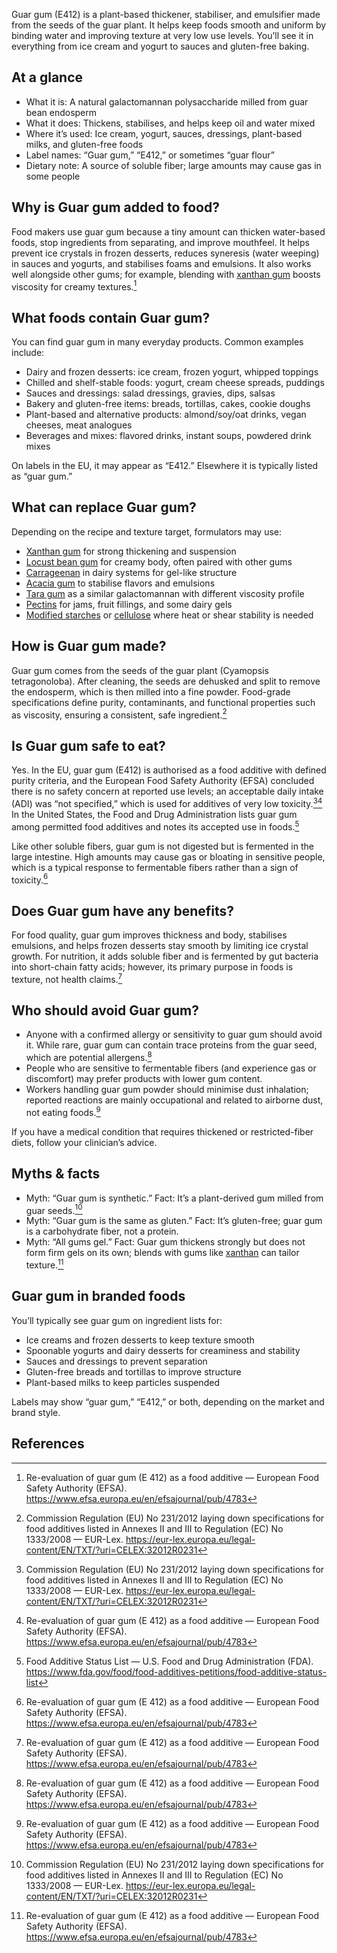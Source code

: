 Guar gum (E412) is a plant-based thickener, stabiliser, and emulsifier made from the seeds of the guar plant. It helps keep foods smooth and uniform by binding water and improving texture at very low use levels. You’ll see it in everything from ice cream and yogurt to sauces and gluten-free baking.

<!--more-->

## At a glance
- What it is: A natural galactomannan polysaccharide milled from guar bean endosperm
- What it does: Thickens, stabilises, and helps keep oil and water mixed
- Where it’s used: Ice cream, yogurt, sauces, dressings, plant-based milks, and gluten-free foods
- Label names: “Guar gum,” “E412,” or sometimes “guar flour”
- Dietary note: A source of soluble fiber; large amounts may cause gas in some people

## Why is Guar gum added to food?
Food makers use guar gum because a tiny amount can thicken water-based foods, stop ingredients from separating, and improve mouthfeel. It helps prevent ice crystals in frozen desserts, reduces syneresis (water weeping) in sauces and yogurts, and stabilises foams and emulsions. It also works well alongside other gums; for example, blending with [xanthan gum](/e415-xanthan-gum) boosts viscosity for creamy textures.[^2]

## What foods contain Guar gum?
You can find guar gum in many everyday products. Common examples include:
- Dairy and frozen desserts: ice cream, frozen yogurt, whipped toppings
- Chilled and shelf-stable foods: yogurt, cream cheese spreads, puddings
- Sauces and dressings: salad dressings, gravies, dips, salsas
- Bakery and gluten-free items: breads, tortillas, cakes, cookie doughs
- Plant-based and alternative products: almond/soy/oat drinks, vegan cheeses, meat analogues
- Beverages and mixes: flavored drinks, instant soups, powdered drink mixes

On labels in the EU, it may appear as “E412.” Elsewhere it is typically listed as “guar gum.”

## What can replace Guar gum?
Depending on the recipe and texture target, formulators may use:
- [Xanthan gum](/e415-xanthan-gum) for strong thickening and suspension
- [Locust bean gum](/e410-locust-bean-gum) for creamy body, often paired with other gums
- [Carrageenan](/e407-carrageenan) in dairy systems for gel-like structure
- [Acacia gum](/e414-acacia-gum) to stabilise flavors and emulsions
- [Tara gum](/e417-tara-gum) as a similar galactomannan with different viscosity profile
- [Pectins](/e440-pectins) for jams, fruit fillings, and some dairy gels
- [Modified starches](/e14xx-modified-starch) or [cellulose](/e460-cellulose) where heat or shear stability is needed

## How is Guar gum made?
Guar gum comes from the seeds of the guar plant (Cyamopsis tetragonoloba). After cleaning, the seeds are dehusked and split to remove the endosperm, which is then milled into a fine powder. Food-grade specifications define purity, contaminants, and functional properties such as viscosity, ensuring a consistent, safe ingredient.[^1]

## Is Guar gum safe to eat?
Yes. In the EU, guar gum (E412) is authorised as a food additive with defined purity criteria, and the European Food Safety Authority (EFSA) concluded there is no safety concern at reported use levels; an acceptable daily intake (ADI) was “not specified,” which is used for additives of very low toxicity.[^1][^2] In the United States, the Food and Drug Administration lists guar gum among permitted food additives and notes its accepted use in foods.[^3]

Like other soluble fibers, guar gum is not digested but is fermented in the large intestine. High amounts may cause gas or bloating in sensitive people, which is a typical response to fermentable fibers rather than a sign of toxicity.[^2]

## Does Guar gum have any benefits?
For food quality, guar gum improves thickness and body, stabilises emulsions, and helps frozen desserts stay smooth by limiting ice crystal growth. For nutrition, it adds soluble fiber and is fermented by gut bacteria into short-chain fatty acids; however, its primary purpose in foods is texture, not health claims.[^2]

## Who should avoid Guar gum?
- Anyone with a confirmed allergy or sensitivity to guar gum should avoid it. While rare, guar gum can contain trace proteins from the guar seed, which are potential allergens.[^2]
- People who are sensitive to fermentable fibers (and experience gas or discomfort) may prefer products with lower gum content.
- Workers handling guar gum powder should minimise dust inhalation; reported reactions are mainly occupational and related to airborne dust, not eating foods.[^2]

If you have a medical condition that requires thickened or restricted-fiber diets, follow your clinician’s advice.

## Myths & facts
- Myth: “Guar gum is synthetic.” Fact: It’s a plant-derived gum milled from guar seeds.[^1]
- Myth: “Guar gum is the same as gluten.” Fact: It’s gluten-free; guar gum is a carbohydrate fiber, not a protein.
- Myth: “All gums gel.” Fact: Guar gum thickens strongly but does not form firm gels on its own; blends with gums like [xanthan](/e415-xanthan-gum) can tailor texture.[^2]

## Guar gum in branded foods
You’ll typically see guar gum on ingredient lists for:
- Ice creams and frozen desserts to keep texture smooth
- Spoonable yogurts and dairy desserts for creaminess and stability
- Sauces and dressings to prevent separation
- Gluten-free breads and tortillas to improve structure
- Plant-based milks to keep particles suspended

Labels may show “guar gum,” “E412,” or both, depending on the market and brand style.

## References
[^1]: Commission Regulation (EU) No 231/2012 laying down specifications for food additives listed in Annexes II and III to Regulation (EC) No 1333/2008 — EUR-Lex. https://eur-lex.europa.eu/legal-content/EN/TXT/?uri=CELEX:32012R0231
[^2]: Re-evaluation of guar gum (E 412) as a food additive — European Food Safety Authority (EFSA). https://www.efsa.europa.eu/en/efsajournal/pub/4783
[^3]: Food Additive Status List — U.S. Food and Drug Administration (FDA). https://www.fda.gov/food/food-additives-petitions/food-additive-status-list
